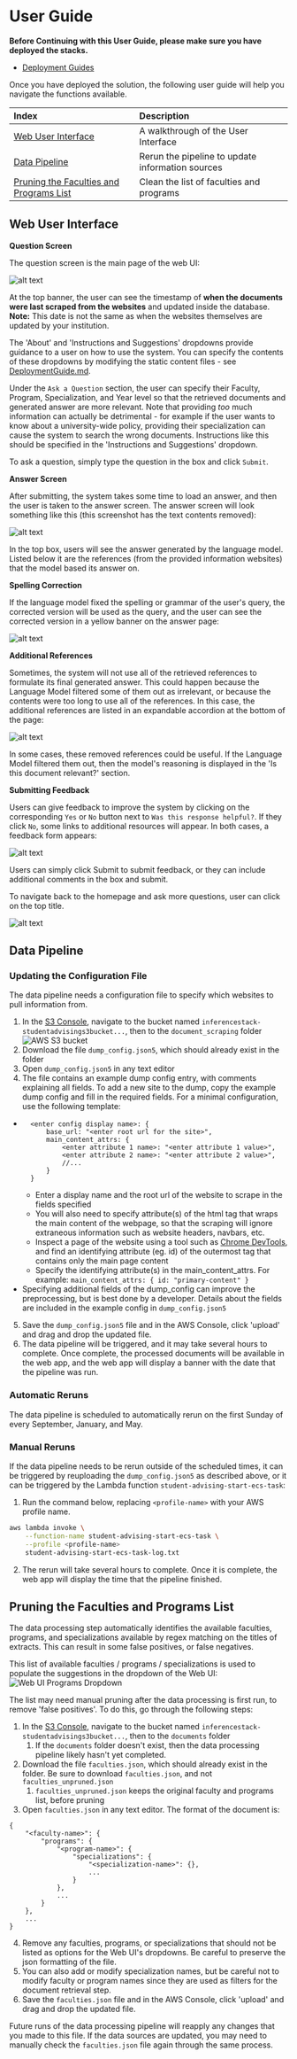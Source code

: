 # User Guide

**Before Continuing with this User Guide, please make sure you have deployed the stacks.**

- [Deployment Guides](./DeploymentGuide.md)

Once you have deployed the solution, the following user guide will help you navigate the functions available.

| Index                                                                               | Description                                           |
| :---------------------------------------------------------------------------------  | :---------------------------------------------------- |
| [Web User Interface](#web-user-interface)    | A walkthrough of the User Interface  |
| [Data Pipeline](#data-pipeline)                                                     | Rerun the pipeline to update information sources      |
| [Pruning the Faculties and Programs List](#pruning-the-faculties-and-programs-list) | Clean the list of faculties and programs              |

## Web User Interface

**Question Screen**

The question screen is the main page of the web UI:

![alt text](images/user-interface/ui1.png)

At the top banner, the user can see the timestamp of **when the documents were last scraped from the websites** and updated inside the database.
**Note:** This date is not the same as when the websites themselves are updated by your institution.

The 'About' and 'Instructions and Suggestions' dropdowns provide guidance to a user on how to use the system. You can specify the contents of these dropdowns by modifying the static content files - see [DeploymentGuide.md](./DeploymentGuide.md#customize-static-website-content).

Under the `Ask a Question` section, the user can specify their Faculty, Program, Specialization, and Year level so that the retrieved documents and generated answer are more relevant. Note that providing *too* much information can actually be detrimental - for example if the user wants to know about a university-wide policy, providing their specialization can cause the system to search the wrong documents. Instructions like this should be specified in the 'Instructions and Suggestions' dropdown.

To ask a question, simply type the question in the box and click `Submit`.

**Answer Screen**

After submitting, the system takes some time to load an answer, and then the user is taken to the answer screen. The answer screen will look something like this (this screenshot has the text contents removed):

![alt text](images/user-interface/ui2.png)

In the top box, users will see the answer generated by the language model. Listed below it are the references (from the provided information websites) that the model based its answer on.

**Spelling Correction**

If the language model fixed the spelling or grammar of the user's query, the corrected version will be used as the query, and the user can see the corrected version in a yellow banner on the answer page:

![alt text](images/user-interface/ui6.png)

**Additional References**

Sometimes, the system will not use all of the retrieved references to formulate its final generated answer. This could happen because the Language Model filtered some of them out as irrelevant, or because the contents were too long to use all of the references. In this case, the additional references are listed in an expandable accordion at the bottom of the page:

![alt text](images/user-interface/ui5.png)

In some cases, these removed references could be useful. If the Language Model filtered them out, then the model's reasoning is displayed in the 'Is this document relevant?' section.

**Submitting Feedback**

Users can give feedback to improve the system by clicking on the corresponding `Yes` or `No` button next to `Was this response helpful?`. If they click `No`, some links to additional resources will appear. In both cases, a feedback form appears:

![alt text](images/user-interface/ui3.png)

Users can simply click Submit to submit feedback, or they can include additional comments in the box and submit.

To navigate back to the homepage and ask more questions, user can click on the top title.

![alt text](images/user-interface/ui4.png)

## Data Pipeline

### Updating the Configuration File
The data pipeline needs a configuration file to specify which websites to pull information from.
1. In the [S3 Console](https://s3.console.aws.amazon.com/s3), navigate to the bucket named `inferencestack-studentadvisings3bucket...`, then to the `document_scraping` folder
![AWS S3 bucket](./images/s3_bucket_config.png)
2. Download the file `dump_config.json5`, which should already exist in the folder
3. Open `dump_config.json5` in any text editor
4. The file contains an example dump config entry, with comments explaining all fields. To add a new site to the dump, copy the example dump config and fill in the required fields. For a minimal configuration, use the following template:
- ```
    <enter config display name>: {
        base_url: "<enter root url for the site>",
        main_content_attrs: {
            <enter attribute 1 name>: "<enter attribute 1 value>",
            <enter attribute 2 name>: "<enter attribute 2 value>",
            //...
        }
    }
    ```
    - Enter a display name and the root url of the website to scrape in the fields specified
    - You will also need to specify attribute(s) of the html tag that wraps the main content of the webpage, so that the scraping will ignore extraneous information such as website headers, navbars, etc.
    - Inspect a page of the website using a tool such as [Chrome DevTools](https://developer.chrome.com/docs/devtools/open/), and find an identifying attribute (eg. id) of the outermost tag that contains only the main page content
    - Specify the identifying attribute(s) in the main_content_attrs. For example: `main_content_attrs: { id: "primary-content" }`
- Specifying additional fields of the dump_config can improve the preprocessing, but is best done by a developer. Details about the fields are included in the example config in `dump_config.json5`
5. Save the `dump_config.json5` file and in the AWS Console, click 'upload' and drag and drop the updated file.
6. The data pipeline will be triggered, and it may take several hours to complete. Once complete, the processed documents will be available in the web app, and the web app will display a banner with the date that the pipeline was run.

### Automatic Reruns
The data pipeline is scheduled to automatically rerun on the first Sunday of every September, January, and May. 

### Manual Reruns
If the data pipeline needs to be rerun outside of the scheduled times, it can be triggered by reuploading the `dump_config.json5` as described above, or it can be triggered by the Lambda function `student-advising-start-ecs-task`:
1. Run the command below, replacing `<profile-name>` with your AWS profile name.
```bash
aws lambda invoke \
    --function-name student-advising-start-ecs-task \
    --profile <profile-name> 
    student-advising-start-ecs-task-log.txt
```
2. The rerun will take several hours to complete. Once it is complete, the web app will display the time that the pipeline finished.

## Pruning the Faculties and Programs List

The data processing step automatically identifies the available faculties, programs, and specializations available by regex matching
on the titles of extracts. This can result in some false positives, or false negatives.

This list of available faculties / programs / specializations is used to populate the suggestions in the dropdown of the Web UI:
![Web UI Programs Dropdown](./images/ui_program_dropdown.PNG)

The list may need manual pruning after the data processing is first run, to remove 'false positives'. To do this, go through the following steps:
1. In the [S3 Console](https://s3.console.aws.amazon.com/s3), navigate to the bucket named `inferencestack-studentadvisings3bucket...`, then to the `documents` folder
    1. If the `documents` folder doesn't exist, then the data processing pipeline likely hasn't yet completed.
2. Download the file `faculties.json`, which should already exist in the folder. Be sure to download `faculties.json`, and not `faculties_unpruned.json`
    1. `faculties_unpruned.json` keeps the original faculty and programs list, before pruning
3. Open `faculties.json` in any text editor. The format of the document is:
```
{
    "<faculty-name>": {
        "programs": {
            "<program-name>": {
                "specializations": {
                    "<specialization-name>": {},
                    ...
                }
            },
            ...
        }
    },
    ...
}
```
4. Remove any faculties, programs, or specializations that should not be listed as options for the Web UI's dropdowns. Be careful to preserve the json formatting of the file.
5. You can also add or modify specialization names, but be careful not to modify faculty or program names since they are used as filters for the document retrieval step.
6. Save the `faculties.json` file and in the AWS Console, click 'upload' and drag and drop the updated file.

Future runs of the data processing pipeline will reapply any changes that you made to this file. If the data sources are updated, you may need to manually check the `faculties.json` file again through the same process.
